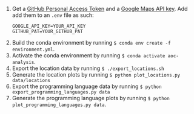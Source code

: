 

1. Get a [GitHub Personal Access Token](https://docs.github.com/en/authentication/keeping-your-account-and-data-secure/managing-your-personal-access-tokens)
   and a [Google Maps API key](https://developers.google.com/maps/get-started#create-project). Add
   add them to an `.env` file as such:
   ```
   GOOGLE_API_KEY=YOUR_API_KEY
   GITHUB_PAT=YOUR_GITHUB_PAT
   ```
2. Build the conda environment by running `$ conda env create -f environment.yml`.
3. Activate the conda environment by running `$ conda activate aoc-analysis`.
4. Export the location data by running `$ ./export_locations.sh`
5. Generate the location plots by running `$ python plot_locations.py data/locations`
6. Export the programming language data by running `$ python export_programming_languages.py data`
7. Generate the programming language plots by running `$ python plot_programming_languages.py data`.

